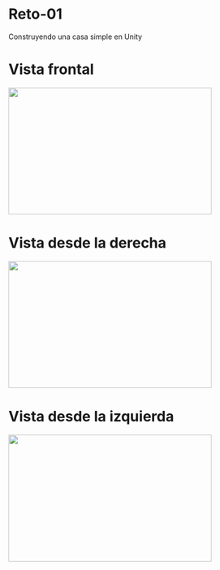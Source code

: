 # Reto-01
Construyendo una casa simple en Unity
###

# Vista frontal
<img align="center" src="https://github.com/user-attachments/assets/577680e6-21bf-444c-ac36-e2b732d0d93d" width="400" height="250">

###
# Vista desde la derecha
<img align="center" src="https://github.com/user-attachments/assets/ec807e0a-f4c9-4785-8cf1-ee0b340611f2" width="400" height="250">

###
# Vista desde la izquierda
<img align="center" src="https://github.com/user-attachments/assets/9adbde7d-52b7-4ebe-b857-deb9b698aef3" width="400" height="250">



